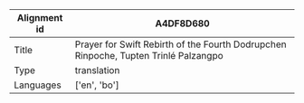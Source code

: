 |Alignment id | A4DF8D680
| --- | --- 
|Title | Prayer for Swift Rebirth of the Fourth Dodrupchen Rinpoche, Tupten Trinlé Palzangpo 
|Type | translation
|Languages | ['en', 'bo']